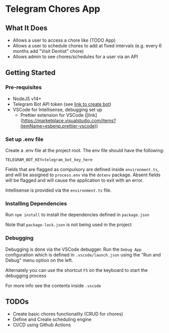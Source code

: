 # Telegram Chores App

## What It Does
* Allows a user to access a chore like (TODO App)
* Allows a user to schedule chores to add at fixed intervals (e.g. every 6 months add "Visit Dentist" chore)
* Allows admin to see chores/schedules for a user via an API

## Getting Started

### Pre-requisites

* NodeJS v14+
* Telegram Bot API token (see [link to create bot](https://core.telegram.org/bots#6-botfather))
* VSCode for Intellisense, debugging set up
  * Prettier extension for VSCode ([link] (https://marketplace.visualstudio.com/items?itemName=esbenp.prettier-vscode))

### Set up .env file

Create a .env file at the project root. The env file should have the following:

```shell
TELEGRAM_BOT_KEY=telegram_bot_key_here
```

Fields that are flagged as compulsory are defined inside `environment.ts`, and will be assigned to `process.env` via the `dotenv` package. Absent fields will be flagged and will cause the application to exit with an error.

Intellisense is provided via the `environment.ts` file.

### Installing Dependencies

Run `npm install` to install the dependencies defined in `package.json`

Note that `package-lock.json` is not being used in the project

### Debugging

Debugging is done via the VSCode debugger. Run the `Debug App` configuration which is defined in `.vscode/launch.json` using the "Run and Debug" menu option on the left.

Alternately you can use the shortcut `F5` on the keyboard to start the debugging process

For more info see the contents inside `.vscode`

## TODOs

* Create basic chores functionality (CRUD for chores)
* Define and Create scheduling engine
* CI/CD using Github Actions